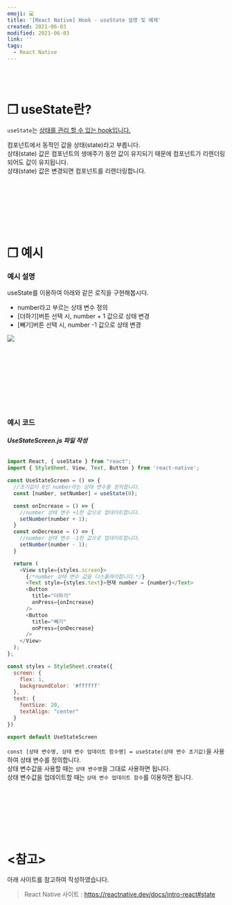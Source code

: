 ```yaml
---
emoji: 💻
title: '[React Native] Hook - useState 설명 및 예제'
created: 2021-06-03
modified: 2021-06-03
link: ''
tags:
  - React Native
---
```

<br></br>





# **❐ useState란?**
`useState`는 <u>상태를 관리 할 수 있는 hook입니다.</u>  

컴포넌트에서 동적인 값을 상태(state)라고 부릅니다.  
상태(state) 값은 컴포넌트의 생애주기 동안 값이 유지되기 때문에 컴포넌트가 리렌더링되어도 값이 유지됩니다.  
상태(state) 값은 변경되면 컴포넌트를 리렌더링합니다. 
<br></br><br></br><br></br><br></br>





# **❐ 예시**
### **예시 설명**
useState를 이용하여 아래와 같은 로직을 구현해봅시다.
- number라고 부르는 상태 변수 정의
- [더하기]버튼 선택 시, number + 1 값으로 상태 변경
- [빼기]버튼 선택 시, number -1 값으로 상태 변경  

<div style="width:860px; display: block">

![](/assets/react-native-usestate.png)

</div>
<br></br><br></br><br></br><br></br>





### **예시 코드**
###### **UseStateScreen.js 파일 작성**
```javascript
import React, { useState } from "react";
import { StyleSheet, View, Text, Button } from 'react-native';

const UseStateScreen = () => {
  //초기값이 0인 number라는 상태 변수를 정의합니다.
  const [number, setNumber] = useState(0);

  const onIncrease = () => {
    //number 상태 변수 +1한 값으로 업데이트합니다.
    setNumber(number + 1);
  }
  const onDecrease = () => {
    //number 상태 변수 -1한 값으로 업데이트합니다.
    setNumber(number - 1);
  }

  return (
    <View style={styles.screen}>
      {/*number 상태 변수 값을 디스플레이합니다.*/}
      <Text style={styles.text}>현재 number = {number}</Text>
      <Button
        title="더하기"
        onPress={onIncrease}
      />
      <Button
        title="빼기"
        onPress={onDecrease}
      />
    </View>
  );
};

const styles = StyleSheet.create({
  screen: {
    flex: 1,
    backgroundColor: '#ffffff'
  },
  text: {
    fontSize: 20,
    textAlign: "center"
  }
})

export default UseStateScreen
```
`const [상태 변수명, 상태 변수 업데이트 함수명] = useState(상태 변수 초기값)`을 사용하여 상태 변수를 정의합니다.  
상태 변수값을 사용할 때는 `상태 변수명`을 그대로 사용하면 됩니다.  
상태 변수값을 업데이트할 때는 `상태 변수 업데이트 함수`를 이용하면 됩니다.
<br></br><br></br><br></br><br></br>





# **<참고>**
아래 사이트를 참고하여 작성하였습니다.
> React Native 사이트 : https://reactnative.dev/docs/intro-react#state

<br></br><br></br>
